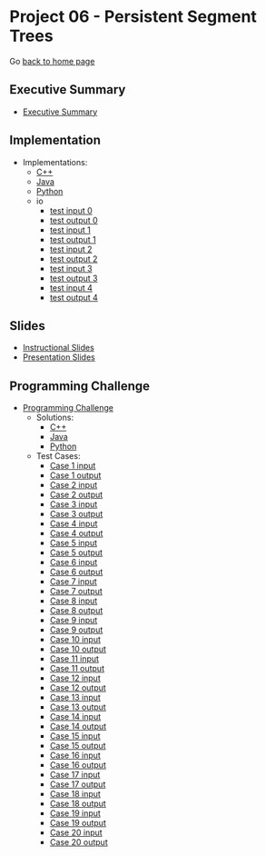 Project 06 - Persistent Segment Trees
===============================

Go [back to home page](../../index.html)


<a name="overview"></a>Executive Summary
---------------------------------------

- [Executive Summary](./executiveSummary/paper.pdf)

<a name="overview"></a>Implementation
---------------------------------------

- Implementations:
    - [C++](./Implementations/C++/PST.cpp)
    - [Java](./Implementations/Java/PST.java)
    - [Python](./Implementations/Python/PST.py)
    - io
        - [test input 0](./Implementations/io/sample.in.0)
        - [test output 0](./Implementations/io/sample.out.0)
        - [test input 1](./Implementations/io/sample.in.1)
        - [test output 1](./Implementations/io/sample.out.1)
        - [test input 2](./Implementations/io/sample.in.2)
        - [test output 2](./Implementations/io/sample.out.2)
        - [test input 3](./Implementations/io/sample.in.3)
        - [test output 3](./Implementations/io/sample.out.3)
        - [test input 4](./Implementations/io/sample.in.4)
        - [test output 4](./Implementations/io/sample.out.4)

<a name="overview"></a>Slides
---------------------------------------

- [Instructional Slides](./Slides/persistentSegTrees.pptx)
- [Presentation Slides](./Slides/persistentSegTreesPresentaion.pptx)


<a name="overview"></a>Programming Challenge
---------------------------------------

- [Programming Challenge](./programmingAssignment/ProblemStatement.pdf)
    - Solutions:
        - [C++](./programmingAssignment/Solutions/C++/Solution.cpp)
        - [Java](./programmingAssignment/Solutions/Java/Main.java)
        - [Python](./programmingAssignment/Solutions/Python/Solution.py)
    - Test Cases:
        - [Case 1 input](programmingAssignment/TestCases/TestCase1.in)
        - [Case 1 output](programmingAssignment/TestCases/TestCase1.out)
        - [Case 2 input](programmingAssignment/TestCases/TestCase2.in)
        - [Case 2 output](programmingAssignment/TestCases/TestCase2.out)
        - [Case 3 input](programmingAssignment/TestCases/TestCase3.in)
        - [Case 3 output](programmingAssignment/TestCases/TestCase3.out)
        - [Case 4 input](programmingAssignment/TestCases/TestCase4.in)
        - [Case 4 output](programmingAssignment/TestCases/TestCase4.out)
        - [Case 5 input](programmingAssignment/TestCases/TestCase5.in)
        - [Case 5 output](programmingAssignment/TestCases/TestCase5.out)
        - [Case 6 input](programmingAssignment/TestCases/TestCase6.in)
        - [Case 6 output](programmingAssignment/TestCases/TestCase6.out)
        - [Case 7 input](programmingAssignment/TestCases/TestCase7.in)
        - [Case 7 output](programmingAssignment/TestCases/TestCase7.out)
        - [Case 8 input](programmingAssignment/TestCases/TestCase8.in)
        - [Case 8 output](programmingAssignment/TestCases/TestCase8.out)
        - [Case 9 input](programmingAssignment/TestCases/TestCase9.in)
        - [Case 9 output](programmingAssignment/TestCases/TestCase9.out)
        - [Case 10 input](programmingAssignment/TestCases/TestCase10.in)
        - [Case 10 output](programmingAssignment/TestCases/TestCase10.out)
        - [Case 11 input](programmingAssignment/TestCases/TestCase11.in)
        - [Case 11 output](programmingAssignment/TestCases/TestCase11.out)
        - [Case 12 input](programmingAssignment/TestCases/TestCase12.in)
        - [Case 12 output](programmingAssignment/TestCases/TestCase12.out)
        - [Case 13 input](programmingAssignment/TestCases/TestCase13.in)
        - [Case 13 output](programmingAssignment/TestCases/TestCase13.out)
        - [Case 14 input](programmingAssignment/TestCases/TestCase14.in)
        - [Case 14 output](programmingAssignment/TestCases/TestCase14.out)
        - [Case 15 input](programmingAssignment/TestCases/TestCase15.in)
        - [Case 15 output](programmingAssignment/TestCases/TestCase15.out)
        - [Case 16 input](programmingAssignment/TestCases/TestCase16.in)
        - [Case 16 output](programmingAssignment/TestCases/TestCase16.out)
        - [Case 17 input](programmingAssignment/TestCases/TestCase17.in)
        - [Case 17 output](programmingAssignment/TestCases/TestCase17.out)
        - [Case 18 input](programmingAssignment/TestCases/TestCase18.in)
        - [Case 18 output](programmingAssignment/TestCases/TestCase18.out)
        - [Case 19 input](programmingAssignment/TestCases/TestCase19.in)
        - [Case 19 output](programmingAssignment/TestCases/TestCase19.out)
        - [Case 20 input](programmingAssignment/TestCases/TestCase20.in)
        - [Case 20 output](programmingAssignment/TestCases/TestCase20.out)